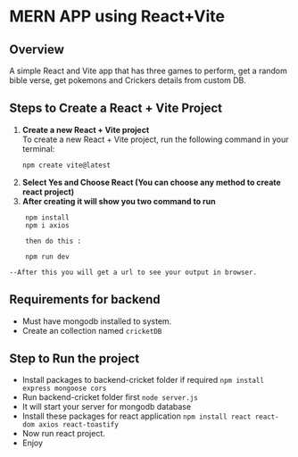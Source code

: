 # MERN APP using React+Vite
## Overview

A simple React and Vite app that has three games to perform, get a random bible verse, get pokemons and Crickers details from custom DB.

## Steps to Create a React + Vite Project

1. **Create a new React + Vite project**  
   To create a new React + Vite project, run the following command in your terminal: 
   ```bash
   npm create vite@latest

2. **Select Yes and Choose React (You can choose any method to create react project)**
3. **After creating it will show you two command to run**

```
    npm install
    npm i axios

    then do this : 

    npm run dev

--After this you will get a url to see your output in browser.
```


## Requirements for backend
- Must have mongodb installed to system.
- Create an collection named `cricketDB`
## Step to Run the project
- Install packages to backend-cricket folder if required `npm install express mongoose cors`
- Run backend-cricket folder first `node server.js`
- It will start your server for mongodb database
- Install these packages for react application `npm install react react-dom axios react-toastify`
- Now run react project.
- Enjoy



